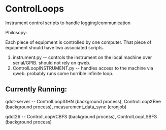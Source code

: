 # ControlLoops

Instrument control scripts to handle logging/communication

Philosopy:

Each piece of equipment is controlled by one computer. That piece of equipment should have two associated scripts.

1. instrument.py -- controls the instrument on the local machine over serial/GPIB. should not rely on qweb.
2. ControlLoopINSTRUMENT.py -- handles access to the machine via qweb. probably runs some horrible infinite loop.

## Currently Running:

qdot-server -- ControlLoopIGHN (background process), ControlLoopXBee (background process), measurement_data_sync (cronjob)

qdot26 -- ControlLoopVCBFS (background process), ControlLoopLSBFS (background process)

